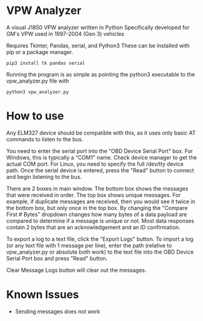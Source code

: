 # VPW Analyzer
A visual J1850 VPW analyzer written in Python
Specifically developed for GM's VPW used in 1997-2004 (Gen 3) vehicles

Requires Tkinter, Pandas, serial, and Python3
These can be installed with pip or a package manager.
```
pip3 install tk pandas serial
```

Running the program is as simple as pointing the python3 executable to the vpw_analyzer.py file with 
```
python3 vpw_analyzer.py
```
# How to use
Any ELM327 device should be compatible with this, as it uses only basic AT commands to listen to the bus. 

You need to enter the serial port into the "OBD Device Serial Port" box. For Windows, this is typically a "COM1" name. Check device manager to get the actual COM port.
For Linux, you need to specify the full /dev/tty device path. 
Once the serial device is entered, press the "Read" button to connect and begin listening to the bus.

There are 2 boxes in main window. The bottom box shows the messages that were received in order. The top box shows unique messages. For example, if duplicate messages are received, then you would see it twice in the bottom box, but only once in the top box. By changing the "Compare First # Bytes" dropdown changes how many bytes of a data payload are compared to determine if a message is unique or not. Most data responses contain 2 bytes that are an acknowledgement and an ID confirmation.

To export a log to a text file, click the "Export Logs" button.
To import a log (or any text file with 1 message per line), enter the path (relative to vpw_analyzer.py or absolute both work) to the text file into the OBD Device Serial Port box and press "Read" button.

Clear Message Logs button will clear out the messages.

# Known Issues
- Sending messages does not work

